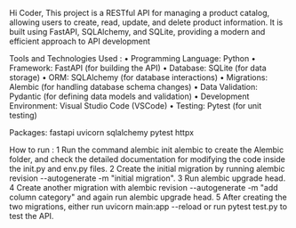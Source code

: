 Hi Coder,
This project is a RESTful API for managing a product catalog, allowing users to create, read, update, and delete product information. It is built using FastAPI, SQLAlchemy, and SQLite, providing a modern and efficient approach to API development

Tools and Technologies Used :
•	Programming Language: Python
•	Framework: FastAPI (for building the API)
•	Database: SQLite (for data storage)
•	ORM: SQLAlchemy (for database interactions)
•	Migrations: Alembic (for handling database schema changes)
•	Data Validation: Pydantic (for defining data models and validation)
•	Development Environment: Visual Studio Code (VSCode)
•	Testing: Pytest (for unit testing)

Packages:
fastapi
uvicorn
sqlalchemy
pytest
httpx

How to run :
1 Run the command alembic init alembic to create the Alembic folder, and check the detailed documentation for modifying the code inside the init.py and env.py files.
2 Create the initial migration by running alembic revision --autogenerate -m "initial migration".
3 Run alembic upgrade head.
4 Create another migration with alembic revision --autogenerate -m "add column category" and again run alembic upgrade head.
5 After creating the two migrations, either run uvicorn main:app --reload or run pytest test.py to test the API.
